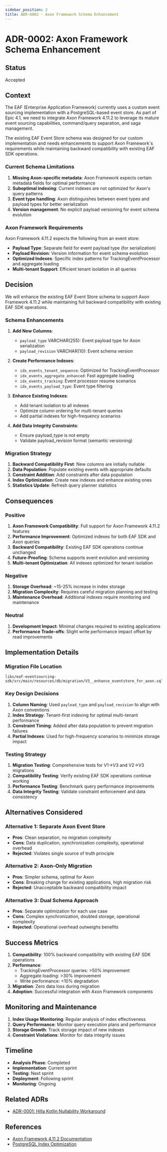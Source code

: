 ```yaml
---
sidebar_position: 2
title: ADR-0002 - Axon Framework Schema Enhancement
---
```


# ADR-0002: Axon Framework Schema Enhancement

## Status

Accepted

## Context

The EAF (Enterprise Application Framework) currently uses a custom event sourcing implementation
with a PostgreSQL-based event store. As part of Epic 4.1, we need to integrate Axon Framework 4.11.2
to leverage its mature event sourcing capabilities, command/query separation, and saga management.

The existing EAF Event Store schema was designed for our custom implementation and needs
enhancements to support Axon Framework's requirements while maintaining backward compatibility with
existing EAF SDK operations.

### Current Schema Limitations

1. **Missing Axon-specific metadata**: Axon Framework expects certain metadata fields for optimal
   performance
2. **Suboptimal indexing**: Current indexes are not optimized for Axon's query patterns
3. **Event type handling**: Axon distinguishes between event types and payload types for better
   serialization
4. **Version management**: No explicit payload versioning for event schema evolution

### Axon Framework Requirements

Axon Framework 4.11.2 expects the following from an event store:

- **Payload Type**: Separate field for event payload type (for serialization)
- **Payload Revision**: Version information for event schema evolution
- **Optimized Indexes**: Specific index patterns for TrackingEventProcessor and aggregate loading
- **Multi-tenant Support**: Efficient tenant isolation in all queries

## Decision

We will enhance the existing EAF Event Store schema to support Axon Framework 4.11.2 while
maintaining full backward compatibility with existing EAF SDK operations.

### Schema Enhancements

1. **Add New Columns**:

   - `payload_type` VARCHAR(255): Event payload type for Axon serialization
   - `payload_revision` VARCHAR(10): Event schema version

2. **Create Performance Indexes**:

   - `idx_events_tenant_sequence`: Optimized for TrackingEventProcessor
   - `idx_events_aggregate_enhanced`: Fast aggregate loading
   - `idx_events_tracking`: Event processor resume scenarios
   - `idx_events_payload_type`: Event type filtering

3. **Enhance Existing Indexes**:

   - Add tenant isolation to all indexes
   - Optimize column ordering for multi-tenant queries
   - Add partial indexes for high-frequency scenarios

4. **Add Data Integrity Constraints**:
   - Ensure payload_type is not empty
   - Validate payload_revision format (semantic versioning)

### Migration Strategy

1. **Backward Compatibility First**: New columns are initially nullable
2. **Data Population**: Populate existing events with appropriate defaults
3. **Constraint Addition**: Add constraints after data population
4. **Index Optimization**: Create new indexes and enhance existing ones
5. **Statistics Update**: Refresh query planner statistics

## Consequences

### Positive

1. **Axon Framework Compatibility**: Full support for Axon Framework 4.11.2 features
2. **Performance Improvement**: Optimized indexes for both EAF SDK and Axon queries
3. **Backward Compatibility**: Existing EAF SDK operations continue unchanged
4. **Future-Proofing**: Schema supports event evolution and versioning
5. **Multi-tenant Optimization**: All indexes optimized for tenant isolation

### Negative

1. **Storage Overhead**: ~15-25% increase in index storage
2. **Migration Complexity**: Requires careful migration planning and testing
3. **Maintenance Overhead**: Additional indexes require monitoring and maintenance

### Neutral

1. **Development Impact**: Minimal changes required to existing applications
2. **Performance Trade-offs**: Slight write performance impact offset by read improvements

## Implementation Details

### Migration File Location

```
libs/eaf-eventsourcing-sdk/src/main/resources/db/migration/V3__enhance_eventstore_for_axon.sql
```

### Key Design Decisions

1. **Column Naming**: Used `payload_type` and `payload_revision` to align with Axon conventions
2. **Index Strategy**: Tenant-first indexing for optimal multi-tenant performance
3. **Constraint Timing**: Added after data population to prevent migration failures
4. **Partial Indexes**: Used for high-frequency scenarios to minimize storage impact

### Testing Strategy

1. **Migration Testing**: Comprehensive tests for V1→V3 and V2→V3 migrations
2. **Compatibility Testing**: Verify existing EAF SDK operations continue working
3. **Performance Testing**: Benchmark query performance improvements
4. **Data Integrity Testing**: Validate constraint enforcement and data consistency

## Alternatives Considered

### Alternative 1: Separate Axon Event Store

- **Pros**: Clean separation, no migration complexity
- **Cons**: Data duplication, synchronization complexity, operational overhead
- **Rejected**: Violates single source of truth principle

### Alternative 2: Axon-Only Migration

- **Pros**: Simpler schema, optimal for Axon
- **Cons**: Breaking change for existing applications, high migration risk
- **Rejected**: Unacceptable backward compatibility impact

### Alternative 3: Dual Schema Approach

- **Pros**: Separate optimization for each use case
- **Cons**: Complex synchronization, doubled storage, operational complexity
- **Rejected**: Operational overhead outweighs benefits

## Success Metrics

1. **Compatibility**: 100% backward compatibility with existing EAF SDK operations
2. **Performance**:
   - TrackingEventProcessor queries: &gt;50% improvement
   - Aggregate loading: &gt;30% improvement
   - Write performance: &lt;10% degradation
3. **Migration**: Zero data loss during migration
4. **Adoption**: Successful integration with Axon Framework components

## Monitoring and Maintenance

1. **Index Usage Monitoring**: Regular analysis of index effectiveness
2. **Query Performance**: Monitor query execution plans and performance
3. **Storage Growth**: Track storage impact of new indexes
4. **Constraint Violations**: Monitor for data integrity issues

## Timeline

- **Analysis Phase**: Completed
- **Implementation**: Current sprint
- **Testing**: Next sprint
- **Deployment**: Following sprint
- **Monitoring**: Ongoing

## Related ADRs

- [ADR-0001: Hilla Kotlin Nullability Workaround](./0001-hilla-kotlin-nullability-workaround.md)

## References

- [Axon Framework 4.11.2 Documentation](https://docs.axoniq.io/axon-framework-reference/4.11/)
- [PostgreSQL Index Optimization](https://www.postgresql.org/docs/current/indexes.html)
